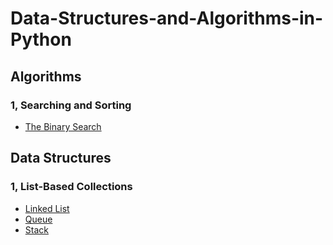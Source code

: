 # Data-Structures-and-Algorithms-in-Python
## Algorithms
### 1, Searching and Sorting
- [The Binary Search](https://github.com/dtsai7/Data-Structures-and-Algorithms-in-Python/blob/master/Algorithms/Searching%20and%20Sorting/the_binary_search.py)
## Data Structures
### 1, List-Based Collections
- [Linked List](https://github.com/dtsai7/Data-Structures-in-Python/tree/master/Linked%20List)
- [Queue](https://github.com/dtsai7/Data-Structures-in-Python/tree/master/Queue)
- [Stack](https://github.com/dtsai7/Data-Structures-in-Python/tree/master/Stack)
